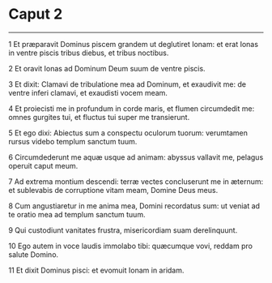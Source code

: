 # Caput 2

***

1 Et præparavit Dominus piscem grandem ut deglutiret Ionam: et erat Ionas in ventre piscis tribus diebus, et tribus noctibus.

2 Et oravit Ionas ad Dominum Deum suum de ventre piscis.

3 Et dixit: Clamavi de tribulatione mea ad Dominum, et exaudivit me: de ventre inferi clamavi, et exaudisti vocem meam.

4 Et proiecisti me in profundum in corde maris, et flumen circumdedit me: omnes gurgites tui, et fluctus tui super me transierunt.

5 Et ego dixi: Abiectus sum a conspectu oculorum tuorum: verumtamen rursus videbo templum sanctum tuum.

6 Circumdederunt me aquæ usque ad animam: abyssus vallavit me, pelagus operuit caput meum.

7 Ad extrema montium descendi: terræ vectes concluserunt me in æternum: et sublevabis de corruptione vitam meam, Domine Deus meus.

8 Cum angustiaretur in me anima mea, Domini recordatus sum: ut veniat ad te oratio mea ad templum sanctum tuum.

9 Qui custodiunt vanitates frustra, misericordiam suam derelinquunt.

10 Ego autem in voce laudis immolabo tibi: quæcumque vovi, reddam pro salute Domino.

11 Et dixit Dominus pisci: et evomuit Ionam in aridam.

